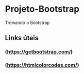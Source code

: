 # Projeto-Bootstrap
Treinando o Bootstrap

## Links úteis
###  (https://getbootstrap.com/)
###  (https://htmlcolorcodes.com/)

